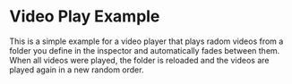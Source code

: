 # Video Play Example

This is a simple example for a video player that plays radom videos from a folder you define in the inspector and automatically fades between them. When all videos were played, the folder is reloaded and the videos are played again in a new random order.
